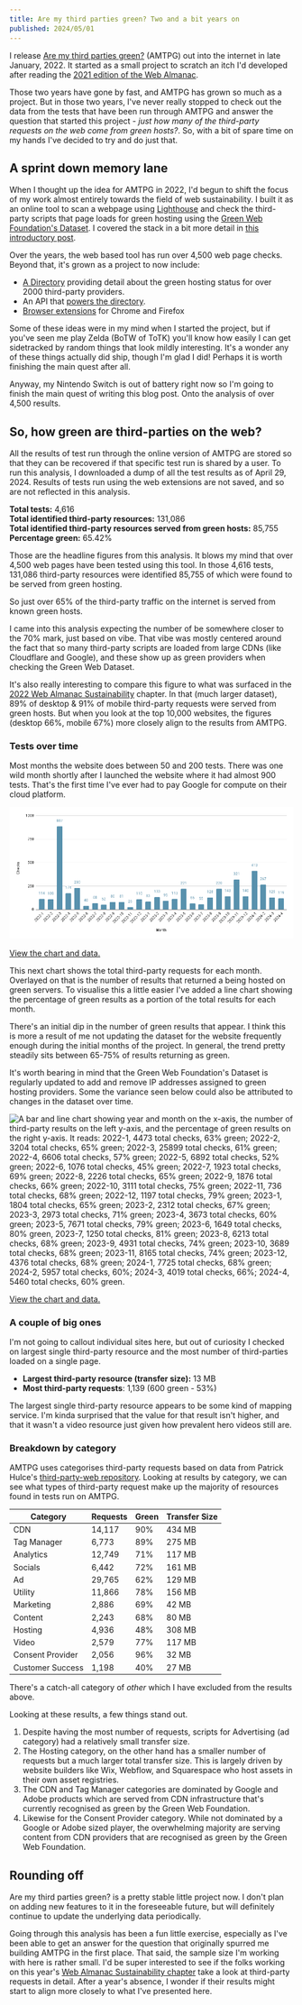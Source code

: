```yaml
---
title: Are my third parties green? Two and a bit years on
published: 2024/05/01
---
```


I release [Are my third parties green?](https://aremythirdpartiesgreen.com/) (AMTPG) out into the internet in late January, 2022. It started as a small project to scratch an itch I'd developed after reading the [2021 edition of the Web Almanac](https://almanac.httparchive.org/en/2021/third-parties#prevalence).

Those two years have gone by fast, and AMTPG has grown so much as a project. But in those two years, I've never really stopped to check out the data from the tests that have been run through AMTPG and answer the question that started this project - _just how many of the third-party requests on the web come from green hosts?_. So, with a bit of spare time on my hands I've decided to try and do just that.

## A sprint down memory lane

When I thought up the idea for AMTPG in 2022, I'd begun to shift the focus of my work almost entirely towards the field of web sustainability. I built it as an online tool to scan a webpage using [Lighthouse](https://developer.chrome.com/docs/lighthouse/overview/) and check the third-party scripts that page loads for green hosting using the [Green Web Foundation's Dataset](https://www.thegreenwebfoundation.org/tools/green-web-dataset/). I covered the stack in a bit more detail in [this introductory post](https://fershad.com/writing/building-are-my-third-parties-green/).

Over the years, the web based tool has run over 4,500 web page checks. Beyond that, it's grown as a project to now include:

- [A Directory](https://aremythirdpartiesgreen.com/directory/) providing detail about the green hosting status for over 2000 third-party providers.
- An API that [powers the directory](https://fershad.com/writing/adding-a-directory-and-api-to-are-my-third-parties-green/).
- [Browser extensions](https://aremythirdpartiesgreen.com/extensions) for Chrome and Firefox

Some of these ideas were in my mind when I started the project, but if you've seen me play Zelda (BoTW of ToTK) you'll know how easily I can get sidetracked by random things that look mildly interesting. It's a wonder any of these things actually did ship, though I'm glad I did! Perhaps it is worth finishing the main quest after all.

Anyway, my Nintendo Switch is out of battery right now so I'm going to finish the main quest of writing this blog post. Onto the analysis of over 4,500 results.

## So, how green are third-parties on the web?

All the results of test run through the online version of AMTPG are stored so that they can be recovered if that specific test run is shared by a user. To run this analysis, I downloaded a dump of all the test results as of April 29, 2024. Results of tests run using the web extensions are not saved, and so are not reflected in this analysis.

**Total tests:** 4,616  
**Total identified third-party resources:** 131,086  
**Total identified third-party resources served from green hosts:** 85,755  
**Percentage green:** 65.42%

Those are the headline figures from this analysis. It blows my mind that over 4,500 web pages have been tested using this tool. In those 4,616 tests, 131,086 third-party resources were identified 85,755 of which were found to be served from green hosting.

So just over 65% of the third-party traffic on the internet is served from known green hosts.

I came into this analysis expecting the number of be somewhere closer to the 70% mark, just based on vibe. That vibe was mostly centered around the fact that so many third-party scripts are loaded from large CDNs (like Cloudflare and Google), and these show up as green providers when checking the Green Web Dataset.

It's also really interesting to compare this figure to what was surfaced in the [2022 Web Almanac Sustainability](https://almanac.httparchive.org/en/2022/sustainability#third-parties) chapter. In that (much larger dataset), 89% of desktop & 91% of mobile third-party requests were served from green hosts. But when you look at the top 10,000 websites, the figures (desktop 66%, mobile 67%) more closely align to the results from AMTPG.

### Tests over time

Most months the website does between 50 and 200 tests. There was one wild month shortly after I launched the website where it had almost 900 tests. That's the first time I've ever had to pay Google for compute on their cloud platform.

![A bar chart showing year and month on the x-axis and the number of checks on the y-axis. It reads: 2022-1, 114; 2022-2, 109; 2022-3,887; 2022-4, 174; 2022-5, 230; 2022-6, 40; 2022-7, 68; 2022-8, 52; 2022-9, 80; 2022-10, 81; 2022-11, 26; 2022-12, 110; 2023-1, 83; 2023-2, 133; 2023-3, 95; 2023-4, 113; 2023-5, 221; 2023-6, 65, 2023-7, 55; 2023-8, 128; 2023-9, 220; 2023-10, 143; 2023-11, 321; 2023-12, 140; 2024-1, 413; 2024-2, 267; 2024-3, 129; 2024-4, 119.](../../public/img/blog/ec2874f1a39c4a785030eb824abfa45ef11ecf5a-953x441.png "Chart 1: Total tests per month")

[View the chart and data.](https://docs.google.com/spreadsheets/d/1jS9vWHnjLtEg-Lj2N5JstYsbttb_EcKxBqI0fc36Mn0/edit#gid=1654711040)

This next chart shows the total third-party requests for each month. Overlayed on that is the number of results that returned a being hosted on green servers. To visualise this a little easier I've added a line chart showing the percentage of green results as a portion of the total results for each month.

There's an initial dip in the number of green results that appear. I think this is more a result of me not updating the dataset for the website frequently enough during the initial months of the project. In general, the trend pretty steadily sits between 65-75% of results returning as green.

It's worth bearing in mind that the Green Web Foundation's Dataset is regularly updated to add and remove IP addresses assigned to green hosting providers. Some the variance seen below could also be attributed to changes in the dataset over time.

![A bar and line chart showing year and month on the x-axis, the number of third-party results on the left y-axis, and the percentage of green results on the right y-axis. It reads: 2022-1, 4473 total checks, 63% green; 2022-2, 3204 total checks, 65% green; 2022-3, 25899 total checks, 61% green; 2022-4, 6606 total checks, 57% green; 2022-5, 6892 total checks, 52% green; 2022-6, 1076 total checks, 45% green; 2022-7, 1923 total checks, 69% green; 2022-8, 2226 total checks, 65% green; 2022-9, 1876 total checks, 66% green; 2022-10, 3111 total checks, 75% green; 2022-11, 736 total checks, 68% green; 2022-12, 1197 total checks, 79% green; 2023-1, 1804 total checks, 65% green; 2023-2, 2312 total checks, 67% green; 2023-3, 2973 total checks, 71% green; 2023-4, 3673 total checks, 60% green; 2023-5, 7671 total checks, 79% green; 2023-6, 1649 total checks, 80% green, 2023-7, 1250 total checks, 81% green; 2023-8, 6213 total checks, 68% green; 2023-9, 4931 total checks, 74% green; 2023-10, 3689 total checks, 68% green; 2023-11, 8165 total checks, 74% green; 2023-12, 4376 total checks, 68% green; 2024-1, 7725 total checks, 68% green; 2024-2, 5957 total checks, 60%; 2024-3, 4019 total checks, 66%; 2024-4, 5460 total checks, 60% green.](../../public/img/blog/8f953777f9f6d9dc8eefbda4e6dfc43ff38548a1-1177x616.png "Chart 2: Third-party requests found in tests, per month.")

[View the chart and data.](https://docs.google.com/spreadsheets/d/1jS9vWHnjLtEg-Lj2N5JstYsbttb_EcKxBqI0fc36Mn0/edit#gid=1751087428)

### A couple of big ones

I'm not going to callout individual sites here, but out of curiosity I checked on largest single third-party resource and the most number of third-parties loaded on a single page.

- **Largest third-party resource (transfer size):** 13 MB
- **Most third-party requests**: 1,139 (600 green - 53%)

The largest single third-party resource appears to be some kind of mapping service. I'm kinda surprised that the value for that result isn't higher, and that it wasn't a video resource just given how prevalent hero videos still are.

### Breakdown by category

AMTPG uses categorises third-party requests based on data from Patrick Hulce's [third-party-web repository](https://github.com/patrickhulce/third-party-web/). Looking at results by category, we can see what types of third-party request make up the majority of resources found in tests run on AMTPG.

| Category         | Requests | Green | Transfer Size |
| ---------------- | -------- | ----- | ------------- |
| CDN              | 14,117   | 90%   | 434 MB        |
| Tag Manager      | 6,773    | 89%   | 275 MB        |
| Analytics        | 12,749   | 71%   | 117 MB        |
| Socials          | 6,442    | 72%   | 161 MB        |
| Ad               | 29,765   | 62%   | 129 MB        |
| Utility          | 11,866   | 78%   | 156 MB        |
| Marketing        | 2,886    | 69%   | 42 MB         |
| Content          | 2,243    | 68%   | 80 MB         |
| Hosting          | 4,936    | 48%   | 308 MB        |
| Video            | 2,579    | 77%   | 117 MB        |
| Consent Provider | 2,056    | 96%   | 32 MB         |
| Customer Success | 1,198    | 40%   | 27 MB         |

There's a catch-all category of _other_ which I have excluded from the results above.

Looking at these results, a few things stand out.

1. Despite having the most number of requests, scripts for Advertising (ad category) had a relatively small transfer size.
2. The Hosting category, on the other hand has a smaller number of requests but a much larger total transfer size. This is largely driven by website builders like Wix, Webflow, and Squarespace who host assets in their own asset registries.
3. The CDN and Tag Manager categories are dominated by Google and Adobe products which are served from CDN infrastructure that's currently recognised as green by the Green Web Foundation.
4. Likewise for the Consent Provider category. While not dominated by a Google or Adobe sized player, the overwhelming majority are serving content from CDN providers that are recognised as green by the Green Web Foundation.

## Rounding off

Are my third parties green? is a pretty stable little project now. I don't plan on adding new features to it in the foreseeable future, but will definitely continue to update the underlying data periodically.

Going through this analysis has been a fun little exercise, especially as I've been able to get an answer for the question that originally spurred me building AMTPG in the first place. That said, the sample size I'm working with here is rather small. I'd be super interested to see if the folks working on this year's [Web Almanac Sustainability chapter](https://github.com/HTTPArchive/almanac.httparchive.org/issues/3611) take a look at third-party requests in detail. After a year's absence, I wonder if their results might start to align more closely to what I've presented here.
